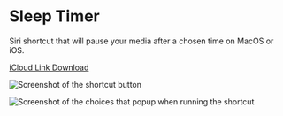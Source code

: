 # Sleep Timer
Siri shortcut that will pause your media after a chosen time on MacOS or iOS.

[iCloud Link Download](https://www.icloud.com/shortcuts/655d9f343e294b2fa4e62429a95153f0)

![Screenshot of the shortcut button](https://github.com/dansl/iOS-SleepTimer/blob/main/img/img1.png?raw=true)


![Screenshot of the choices that popup when running the shortcut](https://github.com/dansl/iOS-SleepTimer/blob/main/img/img0.png?raw=true)
